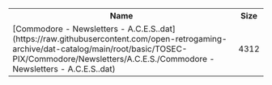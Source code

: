 <table>
<tr><th>Name</th><th>Size</th></tr>
<tr><td>
[Commodore - Newsletters - A.C.E.S..dat](https://raw.githubusercontent.com/open-retrogaming-archive/dat-catalog/main/root/basic/TOSEC-PIX/Commodore/Newsletters/A.C.E.S./Commodore - Newsletters - A.C.E.S..dat)
</td><td>4312</td></tr>
</table>

